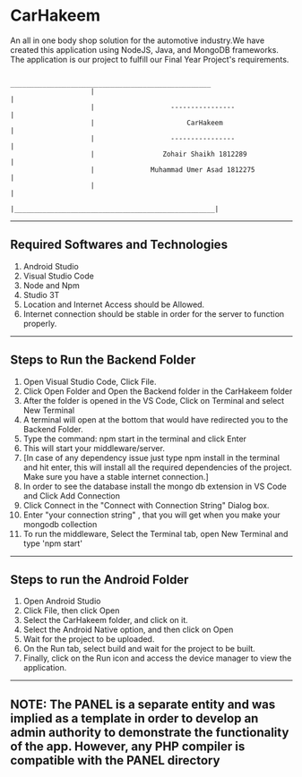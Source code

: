 # CarHakeem
An all in one body shop solution for the automotive industry.We have created this application using NodeJS, Java, and MongoDB frameworks. The application is our project to fulfill our Final Year Project's requirements.

                         __________________________________________________ 
                        |                                                  |
                        |                   ----------------               |
                        |                       CarHakeem                  |
                        |                   ----------------               |
                        |                 Zohair Shaikh 1812289            |
                        |              Muhammad Umer Asad 1812275          |
                        |                                                  |
                        |__________________________________________________|  


                                    
----------------------------------------------------
 Required Softwares and Technologies 
----------------------------------------------------
1. Android Studio
2. Visual Studio Code
3. Node and Npm
3. Studio 3T
4. Location and Internet Access should be Allowed.
5. Internet connection should be stable in order for the server to function properly.

----------------------------------------------------
 Steps to Run the Backend Folder 
----------------------------------------------------
 1. Open Visual Studio Code, Click File.
 2. Click Open Folder and Open the Backend folder in the CarHakeem folder
 3. After the folder is opened in the VS Code, Click on Terminal and select New Terminal
 4. A terminal will open at the bottom that would have redirected you to the Backend Folder.
 5. Type the command: npm start in the terminal and click Enter 
 6. This will start your middleware/server.
 7. [In case of any dependency issue just type npm install in the terminal and hit enter, this will install 
    all the required dependencies of the project. Make sure you have a stable internet connection.]
 8. In order to see the database install the mongo db extension in VS Code and Click Add Connection
 9. Click Connect in the "Connect with Connection String" Dialog box.
 10. Enter "your connection string" , that you will get when you make your mongodb collection
 11. To run the middleware, Select the Terminal tab, open New Terminal and type 'npm start'

--------------------------------------------------------
Steps to run the Android Folder
-------------------------------------------------------
1. Open Android Studio
2. Click File, then click Open
3. Select the CarHakeem folder, and click on it.
4. Select the Android Native option, and then click on Open
5. Wait for the project to be uploaded.
6. On the Run tab, select build and wait for the project to be built.
7. Finally, click on the Run icon and access the device manager to view the application.


--------------------------------------------------------------------------------------------------------------
**NOTE: The PANEL is a separate entity and was implied as a template in order to develop an admin authority 
to demonstrate the functionality of the app. However, any PHP compiler is compatible with the PANEL directory**
--------------------------------------------------------------------------------------------------------------

